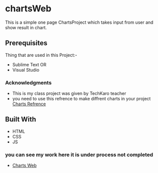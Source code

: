 # chartsWeb
This is a simple one page ChartsProject which takes input from user and show result in chart.
## Prerequisites
Thing that are used in this Project:-
* Sublime Text
OR
* Visual Studio 
### Acknowledgments 
* This is my class project was given by TechKaro teacher 
* you need to use this refrence to make diffrent charts in your project [Charts Refrence](https://www.chartjs.org/)
## Built With
* HTML
* CSS
* JS
### you can see my work here it is under process not completed  
* [Charts Web](https://mehmoodbashir28.github.io/chartsWeb/.)

